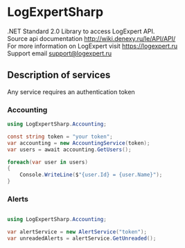# LogExpertSharp
.NET Standard 2.0 Library to access LogExpert API.  
Source api documentation http://wiki.denexy.ru/le/API/API/  
For more information on LogExpert visit https://logexpert.ru  
Support email support@logexpert.ru  

## Description of services
Any service requires an authentication token

### Accounting

```c#
using LogExpertSharp.Accounting;

const string token = "your token";
var accounting = new AccountingService(token);
var users = await accounting.GetUsers();

foreach(var user in users)
{
    Console.WriteLine($"{user.Id} = {user.Name}");
}
```

### Alerts

```c#

using LogExpertSharp.Accounting;

var alertService = new AlertService("token");
var unreadedAlerts = alertService.GetUnreaded();

```